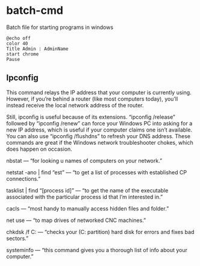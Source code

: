 # batch-cmd
Batch file for starting programs in windows

````batch
@echo off
color 40
Title Admin : AdminName
start chrome
Pause
````


## Ipconfig

This command relays the IP address that your computer is currently using. However, if you’re behind a router (like most computers today), you’ll instead receive the local network address of the router.

Still, ipconfig is useful because of its extensions. “ipconfig /release” followed by “ipconfig /renew” can force your Windows PC into asking for a new IP address, which is useful if your computer claims one isn’t available. You can also use “ipconfig /flushdns” to refresh your DNS address. These commands are great if the Windows network troubleshooter chokes, which does happen on occasion.


nbstat — “for looking u names of computers on your network.”

netstat -ano | find “est” — “to get a list of processes with established CP connections.”

tasklist | find “[process id]” — “to get the name of the executable associated with the particular process id that I’m interested in.”

cacls — “most handy to manually access hidden files and folder.” 

net use — “to map drives of networked CNC machines.”

chkdsk /f C: — “checks your (C: partition) hard disk for errors and fixes bad sectors.”

systeminfo — “this command gives you a thorough list of info about your computer.”
